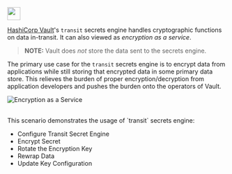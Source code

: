 <img src="https://education-yh.s3-us-west-2.amazonaws.com/Vault_Icon_FullColor.png" height="30"/>

[HashiCorp Vault](https://www.vaultproject.io)'s `transit` secrets engine handles cryptographic functions on data in-transit. It can also viewed as _encryption as a service_.  

> **NOTE:** Vault does *not* store the data sent to the secrets engine.  

The primary use case for the `transit` secrets engine is to encrypt data from applications while still storing that encrypted data in some primary data store. This relieves the burden of proper encryption/decryption from application developers and pushes the burden onto the operators of Vault.

![Encryption as a Service](https://s3-us-west-1.amazonaws.com/education-yh/vault-encryption.png)

<br>
This scenario demonstrates the usage of `transit` secrets engine:

- Configure Transit Secret Engine
- Encrypt Secret
- Rotate the Encryption Key
- Rewrap Data
- Update Key Configuration
